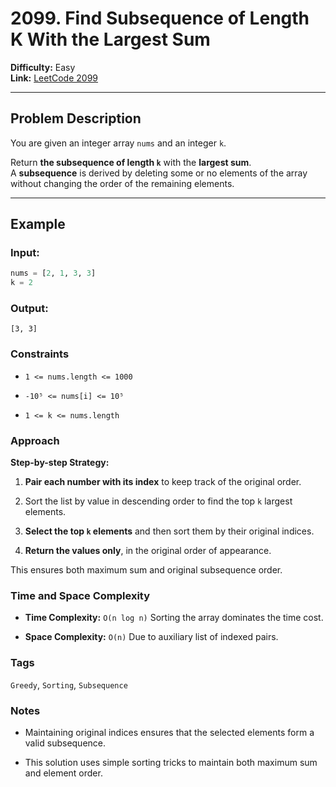 # 2099. Find Subsequence of Length K With the Largest Sum

**Difficulty:** Easy  
**Link:** [LeetCode 2099](https://leetcode.com/problems/find-subsequence-of-length-k-with-the-largest-sum/)

---

## Problem Description

You are given an integer array `nums` and an integer `k`.

Return **the subsequence of length `k`** with the **largest sum**.  
A **subsequence** is derived by deleting some or no elements of the array without changing the order of the remaining elements.

---

## Example

### Input:
```python
nums = [2, 1, 3, 3]
k = 2
```

### Output:
`[3, 3]`

### Constraints

- `1 <= nums.length <= 1000`

- `-10⁵ <= nums[i] <= 10⁵`

- `1 <= k <= nums.length`

### Approach

**Step-by-step Strategy:**

1. **Pair each number with its index** to keep track of the original order.

2. Sort the list by value in descending order to find the top `k` largest elements.

3. **Select the top `k` elements** and then sort them by their original indices.

4. **Return the values only**, in the original order of appearance.

This ensures both maximum sum and original subsequence order.

### Time and Space Complexity

- **Time Complexity:** `O(n log n)`
Sorting the array dominates the time cost.

- **Space Complexity:** `O(n)`
Due to auxiliary list of indexed pairs.

### Tags
`Greedy`, `Sorting`, `Subsequence`

### Notes

- Maintaining original indices ensures that the selected elements form a valid subsequence.

- This solution uses simple sorting tricks to maintain both maximum sum and element order.